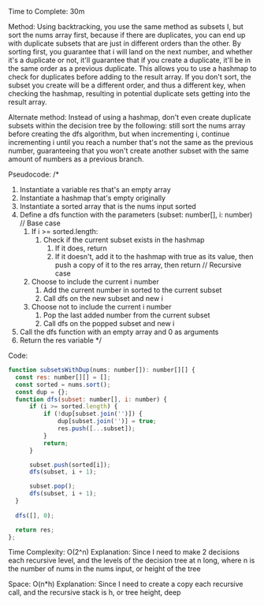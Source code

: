 Time to Complete: 30m

Method: Using backtracking, you use the same method as subsets I, but sort the nums array first, because if there are duplicates, you can end up with duplicate subsets that are just in different orders than the other. By sorting first, you guarantee that i will land on the next number, and whether it's a duplicate or not, it'll guarantee that if you create a duplicate, it'll be in the same order as a previous duplicate. This allows you to use a hashmap to check for duplicates before adding to the result array. If you don't sort, the subset you create will be a different order, and thus a different key, when checking the hashmap, resulting in potential duplicate sets getting into the result array.

Alternate method: Instead of using a hashmap, don't even create duplicate subsets within the decision tree by the following: still sort the nums array before creating the dfs algorithm, but when incrementing i, continue incrementing i until you reach a number that's not the same as the previous number, guaranteeing that you won't create another subset with the same amount of numbers as a previous branch.

Pseudocode:
/*
1. Instantiate a variable res that's an empty array
2. Instantiate a hashmap that's empty originally
3. Instantiate a sorted array that is the nums input sorted
3. Define a dfs function with the parameters (subset: number[], i: number)
    // Base case
    1. If i >= sorted.length:
        1. Check if the current subset exists in the hashmap
            1. If it does, return
            2. If it doesn't, add it to the hashmap with true as its value, then push a copy of it to the res array, then return
    // Recursive case
    1. Choose to include the current i number
        1. Add the current number in sorted to the current subset
        2. Call dfs on the new subset and new i
    2. Choose not to include the current i number
        1. Pop the last added number from the current subset
        2. Call dfs on the popped subset and new i
4. Call the dfs function with an empty array and 0 as arguments
5. Return the res variable
*/

Code:

```js
function subsetsWithDup(nums: number[]): number[][] {
  const res: number[][] = [];
  const sorted = nums.sort();
  const dup = {};
  function dfs(subset: number[], i: number) {
      if (i >= sorted.length) {
          if (!dup[subset.join('')]) {
              dup[subset.join('')] = true;
              res.push([...subset]);
          }
          return;
      }

      subset.push(sorted[i]);
      dfs(subset, i + 1);

      subset.pop();
      dfs(subset, i + 1);
  }
  
  dfs([], 0);

  return res;
};
```


Time Complexity: O(2^n)
Explanation: Since I need to make 2 decisions each recursive level, and the levels of the decision tree at n long, where n is the number of nums in the nums input, or height of the tree

Space: O(n*h)
Explanation: Since I need to create a copy each recursive call, and the recursive stack is h, or tree height, deep
